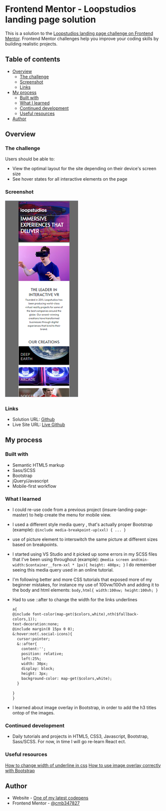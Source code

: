 # Frontend Mentor - Loopstudios landing page solution

This is a solution to the [Loopstudios landing page challenge on Frontend Mentor](https://www.frontendmentor.io/challenges/loopstudios-landing-page-N88J5Onjw). Frontend Mentor challenges help you improve your coding skills by building realistic projects. 

## Table of contents

- [Overview](#overview)
  - [The challenge](#the-challenge)
  - [Screenshot](#screenshot)
  - [Links](#links)
- [My process](#my-process)
  - [Built with](#built-with)
  - [What I learned](#what-i-learned)
  - [Continued development](#continued-development)
  - [Useful resources](#useful-resources)
- [Author](#author)

## Overview

### The challenge

Users should be able to:

- View the optimal layout for the site depending on their device's screen size
- See hover states for all interactive elements on the page

### Screenshot

![screenshot](./images/screenshot.PNG "screenshot")

### Links

- Solution URL: [Github]()
- Live Site URL: [Live Github]()

## My process

### Built with

- Semantic HTML5 markup
- Sass/SCSS
- Bootstrap
- jQuery/Javascript
- Mobile-first workflow


### What I learned

- I could re-use code from a previous project (insure-landing-page-master) to help create the menu for mobile view.
- I used a different style media query , that's actually proper Bootstrap (example):
      `@include media-breakpoint-up(xxl) { ... }`
- use of picture element to interswitch the same picture at different sizes based on breakpoints.
- I started using VS Studio and it picked up some errors in my SCSS files that I've been using throughout (example):
         ```
        @media screen and(min-width:$container__form-xxl * 1px){
	        height: 400px;
	      }
        ```
        I do remember seeing this media query used in an online tutorial. 
- I'm following better and more CSS tutorials that exposed more of my beginner mistakes, for instance my use of 100vw/100vh and adding it to the body and html elements:
        ```
        body,html{
          width:100vw;
          height:100vh;
        }
        ```
- Had to use ::after to change the width for the links underlines

    ```
   a{
    @include font-color(map-get($colors,white),nth($fallback-colors,1));
    text-decoration:none;
    @include margin(0 15px 0 0);
    &:hover:not(.social-icons){
      cursor:pointer;
      &::after{
        content:'';
        position: relative;
        left:25%;
        width: 30px;
        display: block;
        height: 3px;
        background-color: map-get($colors,white);
      }
  
    }
   }
    ```
- I learned about image overlay in Bootstrap, in order to add the h3 titles ontop of the images.

### Continued development

- Daily tutorials and projects in HTML5, CSS3, Javascript, Bootstrap, Sass/SCSS. For now, in time I will go re-learn React ect.

### Useful resources
[How to change width of underline in css](https://stackoverflow.com/questions/43085144/how-to-change-width-of-underline-in-css)
[How to use image overlay correctly with Bootstrap](https://www.geeksforgeeks.org/how-to-use-image-overlay-correctly-with-bootstrap/)


## Author

- Website - [One of my latest codepens](https://codepen.io/cynthiab72/pen/oNybYON)
- Frontend Mentor - [@cmb347827](https://www.frontendmentor.io/profile/cmb347827)

